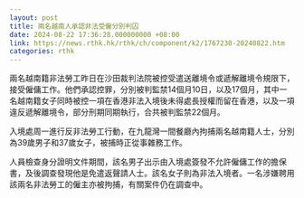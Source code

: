 ```yaml
---
layout: post
title: 兩名越南人承認非法受僱分別判囚
date: 2024-08-22 17:36:28.000000000 +08:00
link: https://news.rthk.hk/rthk/ch/component/k2/1767230-20240822.htm
categories: rthk
---
```


兩名越南籍非法勞工昨日在沙田裁判法院被控受遣送離境令或遞解離境令規限下，接受僱傭工作。他們承認控罪，分別被判監禁14個月10日，以及17個月，其中一名越南籍女子同時被控一項在香港非法入境後未得處長授權而留在香港，以及一項違反遞解離境令，部分刑期同期執行，合共被判監禁22個月。

入境處周一進行反非法勞工行動，在九龍灣一間餐廳內拘捕兩名越南籍人士，分別為39歲男子和37歲女子，被捕時正從事雜務工作。

人員檢查身分證明文件期間，該名男子出示由入境處簽發不允許僱傭工作的擔保書，及後調查發現他是免遣返聲請人士。該名女子則為非法入境者。一名涉嫌聘用該兩名非法勞工的僱主亦被拘捕，有關案件仍在調查中。
